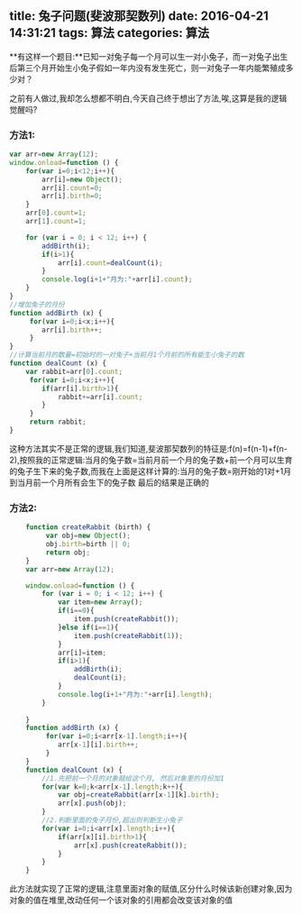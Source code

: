 title: 兔子问题(斐波那契数列)
date: 2016-04-21 14:31:21
tags: 算法
categories: 算法
---
**有这样一个题目:**已知一对兔子每一个月可以生一对小兔子，而一对兔子出生后第三个月开始生小兔子假如一年内没有发生死亡，则一对兔子一年内能繁殖成多少对？

之前有人做过,我却怎么想都不明白,今天自己终于想出了方法,唉,这算是我的逻辑觉醒吗?

### 方法1:
``` javascript
var arr=new Array(12);
window.onload=function () {
    for(var i=0;i<12;i++){
        arr[i]=new Object();
        arr[i].count=0;
        arr[i].birth=0;
    }
    arr[0].count=1;
    arr[1].count=1;

    for (var i = 0; i < 12; i++) {
        addBirth(i);
        if(i>1){
            arr[i].count=dealCount(i);
        }
        console.log(i+1+"月为:"+arr[i].count);
    }
}
//增加兔子的月份
function addBirth (x) {
     for(var i=0;i<x;i++){
        arr[i].birth++;
     }
}
//计算当前月的数量=初始时的一对兔子+当前月1个月前的所有能生小兔子的数
function dealCount (x) {
    var rabbit=arr[0].count;
     for(var i=0;i<x;i++){
        if(arr[i].birth>1){
            rabbit+=arr[i].count;
        }
     }
     return rabbit;  
}
```
这种方法其实不是正常的逻辑,我们知道,斐波那契数列的特征是:f(n)=f(n-1)+f(n-2),按照我的正常逻辑:当月的兔子数=当前月前一个月的兔子数+前一个月可以生育的兔子生下来的兔子数,而我在上面是这样计算的:当月的兔子数=刚开始的1对+1月到当月前一个月所有会生下的兔子数
最后的结果是正确的
### 方法2:
``` javascript
    function createRabbit (birth) {
         var obj=new Object();
         obj.birth=birth || 0;
         return obj;
    }
    var arr=new Array(12);

    window.onload=function () {
        for (var i = 0; i < 12; i++) {
            var item=new Array();
            if(i==0){
                item.push(createRabbit());
            }else if(i==1){
                item.push(createRabbit(1));
            }
            arr[i]=item;
            if(i>1){
                addBirth(i);
                dealCount(i);
            }
            console.log(i+1+"月为:"+arr[i].length);
        }
        
    }
    function addBirth (x) {
         for(var i=0;i<arr[x-1].length;i++){
            arr[x-1][i].birth++;
         }
    }
    function dealCount (x) {   
        //1.先把前一个月的对象赋给这个月, 然后对象里的月份加1
        for(var k=0;k<arr[x-1].length;k++){
            var obj=createRabbit(arr[x-1][k].birth);
            arr[x].push(obj);
        }
        //2.判断里面的兔子月份,超出则判断生小兔子
        for(var i=0;i<arr[x].length;i++){
            if(arr[x][i].birth>1){
                arr[x].push(createRabbit());
            }
        }
    }
```
此方法就实现了正常的逻辑,注意里面对象的赋值,区分什么时候该新创建对象,因为对象的值在堆里,改动任何一个该对象的引用都会改变该对象的值